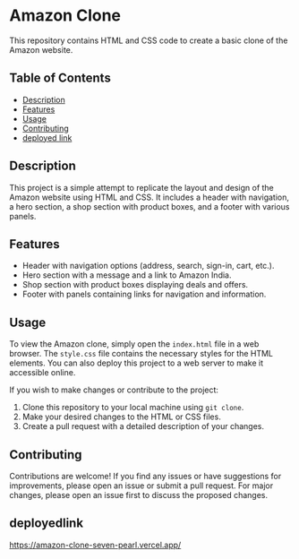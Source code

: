 # Amazon Clone

This repository contains HTML and CSS code to create a basic clone of the Amazon website.

## Table of Contents
- [Description](#description)
- [Features](#features)
- [Usage](#usage)
- [Contributing](#contributing)
- [deployed link](#deployedlink)

## Description

This project is a simple attempt to replicate the layout and design of the Amazon website using HTML and CSS. It includes a header with navigation, a hero section, a shop section with product boxes, and a footer with various panels.

## Features

- Header with navigation options (address, search, sign-in, cart, etc.).
- Hero section with a message and a link to Amazon India.
- Shop section with product boxes displaying deals and offers.
- Footer with panels containing links for navigation and information.

## Usage

To view the Amazon clone, simply open the `index.html` file in a web browser. The `style.css` file contains the necessary styles for the HTML elements. You can also deploy this project to a web server to make it accessible online.

If you wish to make changes or contribute to the project:
1. Clone this repository to your local machine using `git clone`.
2. Make your desired changes to the HTML or CSS files.
3. Create a pull request with a detailed description of your changes.

## Contributing

Contributions are welcome! If you find any issues or have suggestions for improvements, please open an issue or submit a pull request. For major changes, please open an issue first to discuss the proposed changes.

## deployedlink

https://amazon-clone-seven-pearl.vercel.app/
